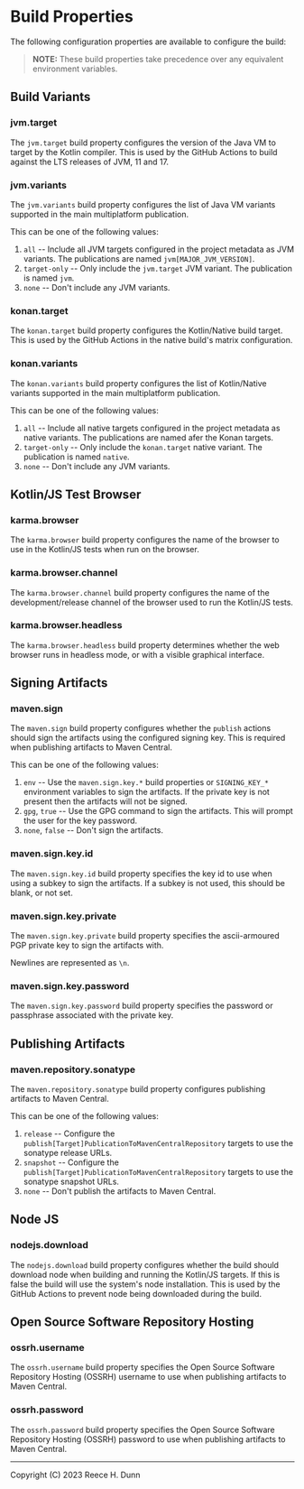 # Build Properties
The following configuration properties are available to configure the build:

> __NOTE:__ These build properties take precedence over any equivalent
> environment variables.

## Build Variants

### jvm.target
The `jvm.target` build property configures the version of the Java VM to target
by the Kotlin compiler. This is used by the GitHub Actions to build against the
LTS releases of JVM, 11 and 17.

### jvm.variants
The `jvm.variants` build property configures the list of Java VM variants
supported in the main multiplatform publication.

This can be one of the following values:
1. `all` -- Include all JVM targets configured in the project metadata as
   JVM variants. The publications are named `jvm[MAJOR_JVM_VERSION]`.
2. `target-only` -- Only include the `jvm.target` JVM variant. The publication
   is named `jvm`.
3. `none` -- Don't include any JVM variants.

### konan.target
The `konan.target` build property configures the Kotlin/Native build target.
This is used by the GitHub Actions in the native build's matrix configuration.

### konan.variants
The `konan.variants` build property configures the list of Kotlin/Native
variants supported in the main multiplatform publication.

This can be one of the following values:
1. `all` -- Include all native targets configured in the project metadata as
   native variants. The publications are named afer the Konan targets.
2. `target-only` -- Only include the `konan.target` native variant. The
   publication is named `native`.
3. `none` -- Don't include any JVM variants.

## Kotlin/JS Test Browser

### karma.browser
The `karma.browser` build property configures the name of the browser to use in
the Kotlin/JS tests when run on the browser.

### karma.browser.channel
The `karma.browser.channel` build property configures the name of the
development/release channel of the browser used to run the Kotlin/JS tests.

### karma.browser.headless
The `karma.browser.headless` build property determines whether the web browser
runs in headless mode, or with a visible graphical interface.

## Signing Artifacts

### maven.sign
The `maven.sign` build property configures whether the `publish` actions should
sign the artifacts using the configured signing key. This is required when
publishing artifacts to Maven Central.

This can be one of the following values:
1. `env` -- Use the `maven.sign.key.*` build properties or `SIGNING_KEY_*`
   environment variables to sign the artifacts. If the private key is not
   present then the artifacts will not be signed.
2. `gpg`, `true` -- Use the GPG command to sign the artifacts. This will prompt
   the user for the key password.
3. `none`, `false` -- Don't sign the artifacts.

### maven.sign.key.id
The `maven.sign.key.id` build property specifies the key id to use when using
a subkey to sign the artifacts. If a subkey is not used, this should be blank,
or not set.

### maven.sign.key.private
The `maven.sign.key.private` build property specifies the ascii-armoured PGP
private key to sign the artifacts with.

Newlines are represented as `\n`.

### maven.sign.key.password
The `maven.sign.key.password` build property specifies the password or
passphrase associated with the private key.

## Publishing Artifacts

### maven.repository.sonatype
The `maven.repository.sonatype` build property configures publishing artifacts
to Maven Central.

This can be one of the following values:
1. `release` -- Configure the `publish[Target]PublicationToMavenCentralRepository` targets to use the
   sonatype release URLs.
2. `snapshot` -- Configure the `publish[Target]PublicationToMavenCentralRepository` targets to use the
   sonatype snapshot URLs.
3. `none` -- Don't publish the artifacts to Maven Central.

## Node JS

### nodejs.download
The `nodejs.download` build property configures whether the build should
download node when building and running the Kotlin/JS targets. If this is false
the build will use the system's node installation. This is used by the GitHub
Actions to prevent node being downloaded during the build.

## Open Source Software Repository Hosting

### ossrh.username
The `ossrh.username` build property specifies the Open Source Software
Repository Hosting (OSSRH) username to use when publishing artifacts to Maven
Central.

### ossrh.password
The `ossrh.password` build property specifies the Open Source Software
Repository Hosting (OSSRH) password to use when publishing artifacts to Maven
Central.

---
Copyright (C) 2023 Reece H. Dunn
